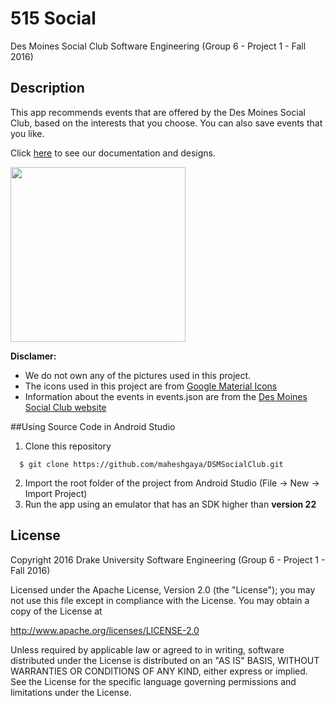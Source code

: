 # 515 Social
Des Moines Social Club Software Engineering (Group 6 - Project 1 - Fall 2016)

## Description
This app recommends events that are offered by the Des Moines Social Club, based on the interests that you choose. You can also save events that you like.

Click [here](https://drive.google.com/open?id=0B6-f8wELjdllZ2E5Ums1b0NkSUE) to see our documentation and designs.

<img src="https://github.com/maheshgaya/maheshgaya.com/blob/master/images/dsmExplore.png" width=280 />

**Disclamer:** 
* We do not own any of the pictures used in this project.
* The icons used in this project are from [Google Material Icons](https://design.google.com/icons/)
* Information about the events in events.json are from the [Des Moines Social Club website](http://desmoinessocialclub.org/events/)

##Using Source Code in Android Studio
1. Clone this repository

  ```
    $ git clone https://github.com/maheshgaya/DSMSocialClub.git
  ```
2. Import the root folder of the project from Android Studio (File -> New -> Import Project)
3. Run the app using an emulator that has an SDK higher than **version 22**


## License
Copyright 2016 Drake University Software Engineering (Group 6 - Project 1 - Fall 2016)

Licensed under the Apache License, Version 2.0 (the "License"); you may not use this file except in compliance with the License. You may obtain a copy of the License at

http://www.apache.org/licenses/LICENSE-2.0

Unless required by applicable law or agreed to in writing, software distributed under the License is distributed on an "AS IS" BASIS, WITHOUT WARRANTIES OR CONDITIONS OF ANY KIND, either express or implied. See the License for the specific language governing permissions and limitations under the License.
